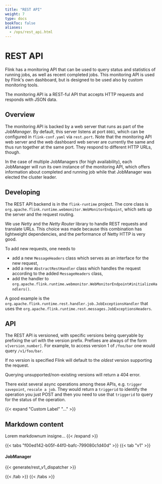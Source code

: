 ```yaml
---
title: "REST API"
weight: 7
type: docs
bookToc: false
aliases:
  - /ops/rest_api.html
---
```

<!--
Licensed to the Apache Software Foundation (ASF) under one
or more contributor license agreements.  See the NOTICE file
distributed with this work for additional information
regarding copyright ownership.  The ASF licenses this file
to you under the Apache License, Version 2.0 (the
"License"); you may not use this file except in compliance
with the License.  You may obtain a copy of the License at

  http://www.apache.org/licenses/LICENSE-2.0

Unless required by applicable law or agreed to in writing,
software distributed under the License is distributed on an
"AS IS" BASIS, WITHOUT WARRANTIES OR CONDITIONS OF ANY
KIND, either express or implied.  See the License for the
specific language governing permissions and limitations
under the License.
-->

# REST API

Flink has a monitoring API that can be used to query status and statistics of running jobs, as well as recent completed jobs.
This monitoring API is used by Flink's own dashboard, but is designed to be used also by custom monitoring tools.

The monitoring API is a REST-ful API that accepts HTTP requests and responds with JSON data.

## Overview

The monitoring API is backed by a web server that runs as part of the *JobManager*. By default, this server listens at port `8081`, which can be configured in `flink-conf.yaml` via `rest.port`. Note that the monitoring API web server and the web dashboard web server are currently the same and thus run together at the same port. They respond to different HTTP URLs, though.

In the case of multiple JobManagers (for high availability), each JobManager will run its own instance of the monitoring API, which offers information about completed and running job while that JobManager was elected the cluster leader.


## Developing

The REST API backend is in the `flink-runtime` project. The core class is `org.apache.flink.runtime.webmonitor.WebMonitorEndpoint`, which sets up the server and the request routing.

We use *Netty* and the *Netty Router* library to handle REST requests and translate URLs. This choice was made because this combination has lightweight dependencies, and the performance of Netty HTTP is very good.

To add new requests, one needs to
* add a new `MessageHeaders` class which serves as an interface for the new request,
* add a new `AbstractRestHandler` class which handles the request according to the added `MessageHeaders` class,
* add the handler to `org.apache.flink.runtime.webmonitor.WebMonitorEndpoint#initializeHandlers()`.

A good example is the `org.apache.flink.runtime.rest.handler.job.JobExceptionsHandler` that uses the `org.apache.flink.runtime.rest.messages.JobExceptionsHeaders`.


## API

The REST API is versioned, with specific versions being queryable by prefixing the url with the version prefix. Prefixes are always of the form `v[version_number]`.
For example, to access version 1 of `/foo/bar` one would query `/v1/foo/bar`.

If no version is specified Flink will default to the *oldest* version supporting the request.

Querying unsupported/non-existing versions will return a 404 error.

There exist several async operations among these APIs, e.g. `trigger savepoint`, `rescale a job`. They would return a `triggerid` to identify the operation you just POST and then you need to use that `triggerid` to query for the status of the operation.

{{< expand "Custom Label" "..." >}}
## Markdown content
Lorem markdownum insigne...
{{< /expand >}}

{{< tabs "f00ed142-b05f-44f0-bafc-799080c1d40d" >}}
{{< tab "v1" >}}
#### JobManager

{{< generate/rest_v1_dispatcher >}}

{{< /tab >}}
{{< /tabs >}}

